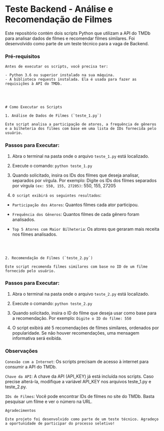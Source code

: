 # Teste Backend - Análise e Recomendação de Filmes

Este repositório contém dois scripts Python que utilizam a API do TMDb para analisar dados de filmes e recomendar filmes similares. Foi desenvolvido como parte de um teste técnico para a vaga de Backend.

  ### Pré-requisitos

    Antes de executar os scripts, você precisa ter:

    - Python 3.6 ou superior instalado na sua máquina.
    - A biblioteca requests instalada. Ela é usada para fazer as requisições à API do TMDb.

<br>
<br>

    # Como Executar os Scripts

    1. Análise de Dados de Filmes (`teste_1.py`)

    Este script analisa a participação de atores, a frequência de gêneros e a bilheteria dos filmes com base em uma lista de IDs fornecida pelo usuário.

### Passos para Executar:
1. Abra o terminal na pasta onde o arquivo `teste_1.py` está localizado.

2. Execute o comando: `python teste_1.py`

3. Quando solicitado, insira os IDs dos filmes que deseja analisar, separados por vírgula. Por exemplo:
  Digite os IDs dos filmes separados por vírgula `(ex: 550, 155, 27205)`: 550, 155, 27205 

4. `O script exibirá os seguintes resultados`:
  * ``Participação dos Atores``: Quantos filmes cada ator participou.

  * ``Frequência dos Gêneros``: Quantos filmes de cada gênero foram analisados.

  * ``Top 5 Atores com Maior Bilheteria``: Os atores que geraram mais receita nos filmes analisados.

<br>
<br>

    2. Recomendação de Filmes (`teste_2.py`)

    Este script recomenda filmes similares com base no ID de um filme fornecido pelo usuário.

### Passos para Executar:
  1. Abra o terminal na pasta onde o arquivo `teste_2.py` está localizado.

  2. Execute o comando: `python teste_2.py`

  3. Quando solicitado, insira o ID do filme que deseja usar como base para a recomendação. Por exemplo: `Digite o ID do filme: 550`

  4. O script exibirá até 5 recomendações de filmes similares, ordenados por popularidade. Se não houver recomendações, uma mensagem informativa será exibida.


### Observações
`Conexão com a Internet`: Os scripts precisam de acesso à internet para consumir a API do TMDb.

`Chave da API`: A chave da API (API_KEY) já está incluída nos scripts. Caso precise alterá-la, modifique a variável API_KEY nos arquivos teste_1.py e teste_2.py.

`IDs de Filmes`: Você pode encontrar IDs de filmes no site do TMDb. Basta pesquisar um filme e ver o número na URL.


    Agradecimentos

    Este projeto foi desenvolvido como parte de um teste técnico. Agradeço a oportunidade de participar do processo seletivo!